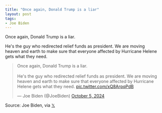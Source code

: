 ```yaml
---
title: "Once again, Donald Trump is a liar"
layout: post
tags:
- Joe Biden
---
```


Once again, Donald Trump is a liar.

He's the guy who redirected relief funds as president. We are moving heaven and earth to make sure that everyone affected by Hurricane Helene gets what they need.

<blockquote class="twitter-tweet"><p lang="en" dir="ltr">Once again, Donald Trump is a liar. <br /><br />He&#39;s the guy who redirected relief funds as president. We are moving heaven and earth to make sure that everyone affected by Hurricane Helene gets what they need. <a href="https://t.co/xQ8ArpqPdB">pic.twitter.com/xQ8ArpqPdB</a></p>&mdash; Joe Biden (@JoeBiden) <a href="https://twitter.com/JoeBiden/status/1842673642448040019?ref_src=twsrc%5Etfw">October 5, 2024</a></blockquote> <script async src="https://platform.twitter.com/widgets.js" charset="utf-8"></script>

Source: Joe Biden, via [𝕏](https://x.com)
